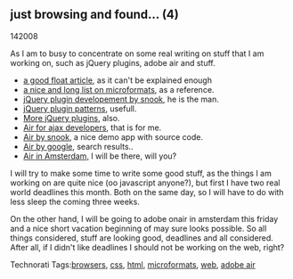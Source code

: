 <article><h2>just browsing and found... (4)</h2><time><span class="day">1</span><span class="month">4</span><span class="year">2008</span></time><p>As I am to busy to concentrate on some real writing on stuff that I am working on, such as jQuery plugins, adobe air and stuff.</p><ul><li><a href="http://www.smashingmagazine.com/2007/05/01/css-float-theory-things-you-should-know/">a good float article</a>, as it can't be explained enough</li><li><a href="http://www.virtualhosting.com/blog/2008/microformats-university-100-articles-and-resources/">a nice and long list on microformats</a>, as a reference.</li><li><a href="http://www.snook.ca/archives/javascript/jquery_plugin/">jQuery plugin developement by snook</a>, he is the man.</li><li><a href="http://www.learningjquery.com/2007/10/a-plugin-development-pattern">jQuery plugin patterns</a>, usefull.</li><li><a href="http://marcgrabanski.com/article/103/jQuery-Plugin-Actions-vs-Utilities">More jQuery plugins</a>, also.</li><li><a href="http://www.adobe.com/devnet/air/ajax/articles/air_ajax_developers_03.html">Air for ajax developers</a>, that is for me.</li><li><a href="http://www.snook.ca/archives/adobe_air/snoto_photo/">Air by snook</a>, a nice demo app with source code.</li><li><a href="http://www.google.com/search?q=air%20tutorials&sourceid=mozilla2&ie=utf-8&oe=utf-8">Air by google</a>, search results..</li><li><a href="http://onair.adobe.com/schedule/cities/amsterdam.php">Air in Amsterdam,</a> I will be there, will you?</li></ul><p>I will try to make some time to write some good stuff, as the things I am working on are quite nice (oo javascript anyone?), but first I have two real world deadlines this month. Both on the same day, so I will have to do with less sleep the coming three weeks.</p><p>On the other hand, I will be going to adobe onair in amsterdam this friday and a nice short vacation beginning of may sure looks possible. So all things considered, stuff are looking good, deadlines and all considered. After all, if I didn't like deadlines I should not be working on the web, right?</p><!-- Technorati Tags Start --><p>Technorati Tags:<a href="http://technorati.com/tag/browsers" rel="tag">browsers</a>, <a href="http://technorati.com/tag/css" rel="tag">css</a>, <a href="http://technorati.com/tag/html" rel="tag">html</a>, <a href="http://technorati.com/tag/microformats" rel="tag">microformats</a>, <a href="http://technorati.com/tag/web" rel="tag">web</a>, <a href="http://technorati.com/tag/adobe%20air" rel="tag">adobe air</a></p><!-- Technorati Tags End --></article>